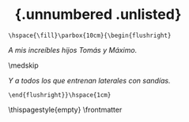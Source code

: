 #   {.unnumbered  .unlisted}

```{=latex}
\hspace{\fill}\parbox{10cm}{\begin{flushright}
```

_A mis increíbles hijos Tomás y Máximo._

\medskip

_Y a todos los que entrenan laterales con sandías._


```{=latex}
\end{flushright}}\hspace{1cm}
```


\thispagestyle{empty}
\frontmatter

